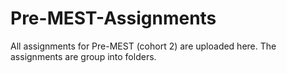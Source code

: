 # Pre-MEST-Assignments
All assignments for Pre-MEST (cohort 2) are uploaded here.
The assignments are group into folders.
